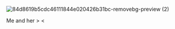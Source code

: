 ![84d8619b5cdc46111844e020426b31bc-removebg-preview (2)](https://github.com/user-attachments/assets/11e3b871-1069-45bc-a49c-1d0c7ba6f8b8)

Me and her > <
